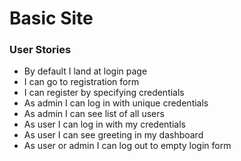 # Basic Site

### User Stories

* By default I land at login page
* I can go to registration form
* I can register by specifying credentials
* As admin I can log in with unique credentials
* As admin I can see list of all users
* As user I can log in with my credentials
* As user I can see greeting in my dashboard 
* As user or admin I can log out to empty login form